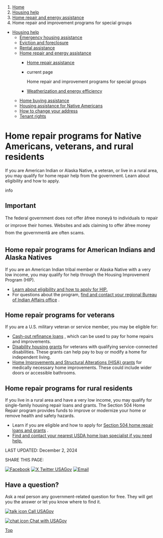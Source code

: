 1. [Home](/)
2. [Housing help](/housing-help)
3. [Home repair and energy assistance](/repairing-home)
4. Home repair and improvement programs for special groups

* [Housing help](/housing-help)
  + [Emergency housing assistance](/emergency-housing-assistance)
  + [Eviction and foreclosure](/eviction-and-foreclosure)
  + [Rental assistance](/rental-housing-programs)
  + [Home repair and energy assistance](/repairing-home)
    - [Home repair assistance](/home-repair-programs)
    - current page

      Home repair and improvement programs for special groups
    - [Weatherization and energy efficiency](/weatherization-energy-programs)
  + [Home buying assistance](/buying-home-programs)
  + [Housing assistance for Native Americans](/native-american-housing-help)
  + [How to change your address](/change-address)
  + [Tenant rights](/tenant-rights)

Home repair programs for Native Americans, veterans, and rural residents
========================================================================

If you are American Indian or Alaska Native, a veteran, or live in a rural area, you may qualify for home repair help from the government. Learn about eligibility and how to apply.

info

Important
---------

The federal government does not offer âfree moneyâ to individuals to repair or improve their homes. Websites and ads claiming to offer âfree money from the governmentâ are often scams.

**Home repair programs for American Indians and Alaska Natives**
----------------------------------------------------------------

If you are an American Indian tribal member or Alaska Native with a very low income, you may qualify for help through the Housing Improvement Program (HIP).

* [Learn about eligibility and how to apply for HIP.](https://www.bia.gov/bia/ois/dhs/housing-program)
* For questions about the program,
  [find and contact your regional Bureau of Indian Affairs office](https://www.bia.gov/regional-offices?utm_source=benefitsgov&amp;utm_medium=798page&amp;utm_campaign=HIP&amp;utm_term=benefitsgov798&amp;utm_content=HIP1)
  .

**Home repair programs for veterans**
-------------------------------------

If you are a U.S. military veteran or service member, you may be eligible for:

* [Cash-out refinance loans](https://www.va.gov/housing-assistance/home-loans/loan-types/cash-out-loan/)
  , which can be used to pay for home repairs and improvements.
* [Disability housing grants](https://www.va.gov/housing-assistance/disability-housing-grants/)
  for veterans with qualifying service-connected disabilities. These grants can help pay to buy or modify a home for independent living.
* [Home Improvements and Structural Alterations (HISA) grants](https://www.prosthetics.va.gov/psas/HISA2.asp)
  for medically necessary home improvements. These could include wider doors or accessible bathrooms.

**Home repair programs for rural residents**
--------------------------------------------

If you live in a rural area and have a very low income, you may qualify for single-family housing repair loans and grants. The Section 504 Home Repair program provides funds to improve or modernize your home or remove health and safety hazards.

* Learn if you are eligible and how to apply for
  [Section 504 home repair loans and grants](https://www.rd.usda.gov/programs-services/single-family-housing-programs/single-family-housing-repair-loans-grants)
  .
* [Find and contact your nearest USDA home loan specialist if you need help.](https://www.rd.usda.gov/browse-state)

LAST UPDATED:
December 2, 2024

SHARE THIS PAGE:

[![Facebook](/themes/custom/usagov/images/social-media-icons/Facebook_Icon.svg)](https://www.facebook.com/sharer/sharer.php?u=https://www.usa.gov/home-repair-programs-special-groups&v=3)
[![X Twitter USAGov](/themes/custom/usagov/images/social-media-icons/X_Twitter_Icon.svg?version=2)](https://twitter.com/intent/tweet?source=webclient&text=https://www.usa.gov/home-repair-programs-special-groups)
[![Email](/themes/custom/usagov/images/social-media-icons/Email_Icon.svg?version=2)](mailto:?subject=https://www.usa.gov/home-repair-programs-special-groups)

Have a question?
----------------

Ask a real person any government-related question for free. They will get you the answer or let you know where to find it.

[![talk icon](/themes/custom/usagov/images/ICONS_talk.png)
Call USAGov](/phone)

[![chat icon](/themes/custom/usagov/images/ICONS_chat.png)
Chat with USAGov](/chat)

[Top](#main-content)
